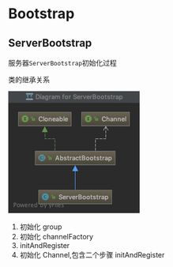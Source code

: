 # Bootstrap

## ServerBootstrap

服务器`ServerBootstrap`初始化过程

类的继承关系

![ServerBootstrap](./images/ServerBootstrap.png)

1. 初始化 group
2. 初始化 channelFactory
3. initAndRegister
4. 初始化 Channel,包含二个步骤 initAndRegister
